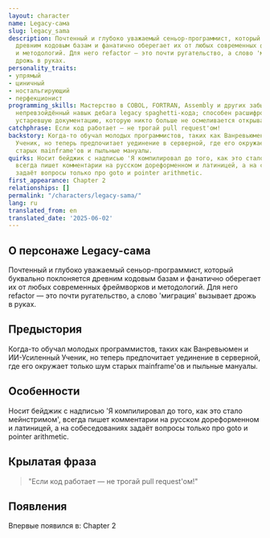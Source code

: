 ```yaml
---
layout: character
name: Legacy-сама
slug: legacy_sama
description: Почтенный и глубоко уважаемый сеньор-программист, который буквально поклоняется
  древним кодовым базам и фанатично оберегает их от любых современных фреймворков
  и методологий. Для него refactor — это почти ругательство, а слово 'миграция' вызывает
  дрожь в руках.
personality_traits:
- упрямый
- циничный
- ностальгирующий
- перфекционист
programming_skills: Мастерство в COBOL, FORTRAN, Assembly и других забытых языках;
  непревзойдённый навык дебага legacy spaghetti-кода; способен расшифровывать и сохранять
  устаревшую документацию, которую никто больше не осмеливается открывать.
catchphrase: Если код работает — не трогай pull request'ом!
backstory: Когда-то обучал молодых программистов, таких как Ванревьюмен и ИИ-Усиленный
  Ученик, но теперь предпочитает уединение в серверной, где его окружает только шум
  старых mainframe'ов и пыльные мануалы.
quirks: Носит бейджик с надписью 'Я компилировал до того, как это стало мейнстримом',
  всегда пишет комментарии на русском дореформенном и латиницей, а на собеседованиях
  задаёт вопросы только про goto и pointer arithmetic.
first_appearance: Chapter 2
relationships: []
permalink: "/characters/legacy-sama/"
lang: ru
translated_from: en
translated_date: '2025-06-02'
---
```


## О персонаже Legacy-сама

Почтенный и глубоко уважаемый сеньор-программист, который буквально поклоняется древним кодовым базам и фанатично оберегает их от любых современных фреймворков и методологий. Для него refactor — это почти ругательство, а слово 'миграция' вызывает дрожь в руках.

## Предыстория

Когда-то обучал молодых программистов, таких как Ванревьюмен и ИИ-Усиленный Ученик, но теперь предпочитает уединение в серверной, где его окружает только шум старых mainframe'ов и пыльные мануалы.

## Особенности

Носит бейджик с надписью 'Я компилировал до того, как это стало мейнстримом', всегда пишет комментарии на русском дореформенном и латиницей, а на собеседованиях задаёт вопросы только про goto и pointer arithmetic.

## Крылатая фраза

> "Если код работает — не трогай pull request'ом!"

## Появления

Впервые появился в: Chapter 2

<!-- Chapter appearances will be tracked automatically -->
